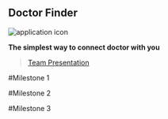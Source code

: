 ## **Doctor Finder** ##

![application icon](https://www.mediafire.com/convkey/bec9/vxf514751f00jfn6g.jpg)

**The simplest way to connect doctor with you**


>[Team Presentation](https://drive.google.com/file/d/0BzzTdF5hw0YRSjVoeVpFQXZPdm8/view?usp=sharing)


#Milestone 1


#Milestone 2


#Milestone 3
